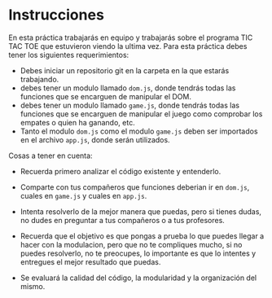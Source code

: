 # Instrucciones

En esta práctica trabajarás en equipo y trabajarás sobre el programa TIC TAC TOE que estuvieron viendo la ultima vez. Para esta práctica debes tener los siguientes requerimientos:

- Debes iniciar un repositorio git en la carpeta en la que estarás trabajando.
- debes tener un modulo llamado `dom.js`, donde tendrás todas las funciones que se encarguen de manipular el DOM.
- debes tener un modulo llamado `game.js`, donde tendrás todas las funciones que se encarguen de manipular el juego como comprobar los empates o quien ha ganando, etc.
- Tanto el modulo `dom.js` como el modulo `game.js` deben ser importados en el archivo `app.js`, donde serán utilizados.

Cosas a tener en cuenta:

- Recuerda primero analizar el código existente y entenderlo.
- Comparte con tus compañeros que funciones deberian ir en `dom.js`, cuales en `game.js` y cuales en `app.js`.
- Intenta resolverlo de la mejor manera que puedas, pero si tienes dudas, no dudes en preguntar a tus compañeros o a tus profesores.

- Recuerda que el objetivo es que pongas a prueba lo que puedes llegar a hacer con la modulacion, pero que no te compliques mucho, si no puedes resolverlo, no te preocupes, lo importante es que lo intentes y entregues el mejor resultado que puedas.

- Se evaluará la calidad del código, la modularidad y la organización del mismo.